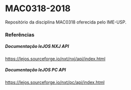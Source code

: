 # MAC0318-2018
Repositório da disciplina MAC0318 oferecida pelo IME-USP.

### Referências 
##### Documentação leJOS NXJ API
https://lejos.sourceforge.io/nxt/nxj/api/index.html

##### Documentação leJOS PC API
https://lejos.sourceforge.io/nxt/pc/api/index.html
